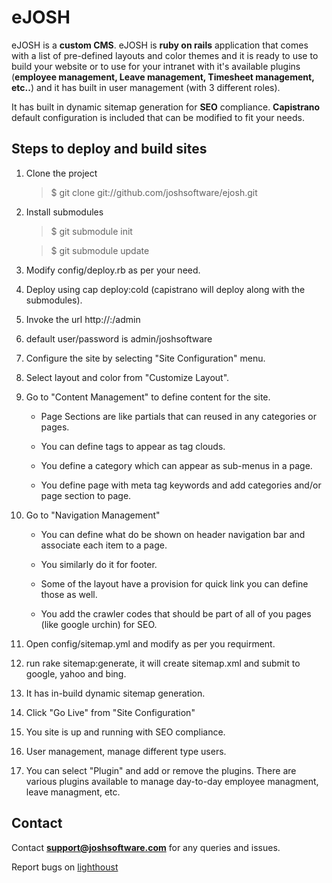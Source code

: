 # eJOSH

eJOSH is a **custom CMS**. eJOSH is **ruby on rails** application that comes with a list of pre-defined layouts and color themes and it is ready to use to build your website or to use for your intranet with it's available plugins (**employee management, Leave management, Timesheet management, etc..**) and it has built in user management (with 3 different roles).

It has built in dynamic sitemap generation for **SEO** compliance.
**Capistrano** default configuration is included that can be modified to fit your needs.

## Steps to deploy and build sites

1. Clone the project

	> $ git clone git://github.com/joshsoftware/ejosh.git

2. Install submodules

	> $ git submodule init

	> $ git submodule update

3. Modify config/deploy.rb as per your need.

4. Deploy using cap deploy:cold (capistrano will deploy along with the submodules).

5. Invoke the url http://<hostname>:<portno>/admin

6. default user/password is admin/joshsoftware

7. Configure the site by selecting "Site Configuration" menu.

8. Select layout and color from "Customize Layout".

9. Go to "Content Management" to define content for the site.

    - Page Sections are like partials that can reused in any categories or pages.

    - You can define tags to appear as tag clouds.

    - You define a category which can appear as sub-menus in a page.

    - You define page with meta tag keywords and add categories and/or page section to page.

10. Go to "Navigation Management"

    - You can define what do be shown on header navigation bar and associate each item to a page.

    - You similarly do it for footer.

    - Some of the layout have a provision for quick link you can define those as well.

    - You add the crawler codes that should be part of all of you pages (like google urchin) for SEO.

11. Open config/sitemap.yml and modify as per you requirment.

12. run rake sitemap:generate, it will create sitemap.xml and submit to google, yahoo and bing.

13. It has in-build dynamic sitemap generation.

14. Click "Go Live" from "Site Configuration"

15. You site is up and running with SEO compliance.

16. User management, manage different type users.

17. You can select "Plugin" and add or remove the plugins. There are various plugins available to manage day-to-day employee managment, leave managment, etc.

## Contact

Contact **[support@joshsoftware.com](mailto:support@joshsoftware.com)** for any queries and issues.

Report bugs on [lighthoust](http://joshsoftware.lighthouseapp.com/projects/44901-ejosh/tickets)

